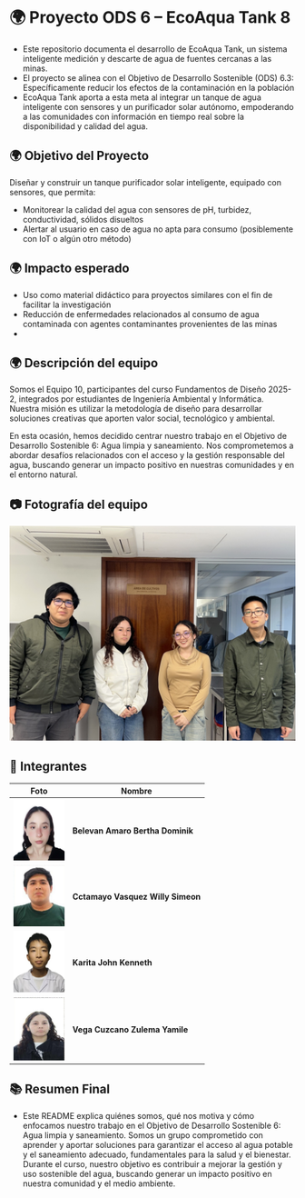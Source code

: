 # 🌍 Proyecto ODS 6 – EcoAqua Tank 8
- Este repositorio documenta el desarrollo de EcoAqua Tank, un sistema inteligente medición y descarte de agua de fuentes cercanas a las minas.
- El proyecto se alinea con el Objetivo de Desarrollo Sostenible (ODS) 6.3: Específicamente reducir los efectos de la contaminación en la población
- EcoAqua Tank aporta a esta meta al integrar un tanque de agua inteligente con sensores y un purificador solar autónomo, empoderando a las comunidades con información en tiempo real sobre la disponibilidad y calidad del agua.

## 🌍 Objetivo del Proyecto
Diseñar y construir un tanque purificador solar inteligente, equipado con sensores, que permita:
- Monitorear la calidad del agua con sensores de pH, turbidez, conductividad, sólidos disueltos
- Alertar al usuario en caso de agua no apta para consumo (posiblemente con IoT o algún otro método)

## 🌍 Impacto esperado
-  Uso como material didáctico para proyectos similares con el fin de facilitar la investigación
-  Reducción de enfermedades relacionados al consumo de agua contaminada con agentes contaminantes provenientes de las minas
-  
## 🌍 Descripción del equipo

Somos el Equipo 10, participantes del curso Fundamentos de Diseño 2025-2, integrados por estudiantes de Ingeniería Ambiental y Informática. Nuestra misión es utilizar la metodología de diseño para desarrollar soluciones creativas que aporten valor social, tecnológico y ambiental.

En esta ocasión, hemos decidido centrar nuestro trabajo en el Objetivo de Desarrollo Sostenible 6: Agua limpia y saneamiento. Nos comprometemos a abordar desafíos relacionados con el acceso y la gestión responsable del agua, buscando generar un impacto positivo en nuestras comunidades y en el entorno natural.  

## 📷 Fotografía del equipo

<img src="/images/5.jpeg" width="1200"/>

## 👫 Integrantes

| Foto | Nombre |
|------|--------|
| <img src="/images/1.jpg" width="90"/> | **Belevan Amaro Bertha Dominik**|
| <img src="/images/2.jpeg" width="90"/> | **Cctamayo Vasquez Willy Simeon** |
| <img src="/images/3.jpg" width="90"/> | **Karita John Kenneth** |
| <img src="/images/4.jpg" width="90"/> | **Vega Cuzcano Zulema Yamile** |

## 📚 Resumen Final
- Este README explica quiénes somos, qué nos motiva y cómo enfocamos nuestro trabajo en el Objetivo de Desarrollo Sostenible 6: Agua limpia y saneamiento. Somos un grupo comprometido con aprender y aportar soluciones para garantizar el acceso al agua potable y el saneamiento adecuado, fundamentales para la salud y el bienestar. Durante el curso, nuestro objetivo es contribuir a mejorar la gestión y uso sostenible del agua, buscando generar un impacto positivo en nuestra comunidad y el medio ambiente.
